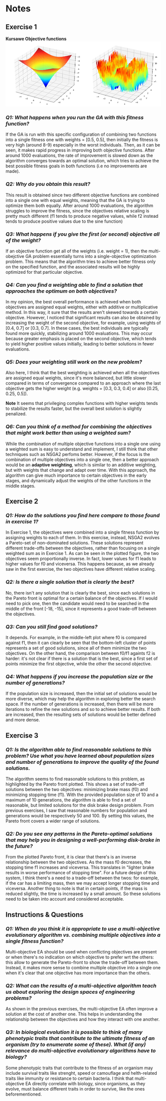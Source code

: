# Notes

## Exercise 1

**Kursawe Objective functions**
![Kursawe Objective Function](./img/img_02/kursawe.png "Kursawe objectives")

### _Q1: What happens when you run the GA with this fitness function?_

If the GA is run with this specific configuration of combining two functions into a single fitness one with weights = [0.5, 0.5], then initially the fitness is very high (around 8-9) especially in the worst individuals. Then, as it can be seen, it makes rapid progress in improving both objective functions. After around 1000 evaluations, the rate of improvement is slowed down as the algorithm converges towards an optimal solution, which tries to achieve the best possible fitness goals in both functions (i.e no improvements are made).

### _Q2: Why do you obtain this result?_

This result is obtained since two different objective functions are combined into a single one with equal weights, meaning that the GA is trying to optimize them both equally. After around 1000 evaluations, the algorithm struggles to improve the fitness, since the objectives relative scaling is pretty much different (f1 tends to produce negative values, while f2 instead tends to produce positive values due to the sine function)

### _Q3: What happens if you give the first (or second) objective all of the weight?_

If an objective function get all of the weights (i.e. weight = 1), then the multi-obejctive GA problem essentially turns into a single-objective optimization problem. This means that the algorithm tries to achieve better fitness only on the specified function, and the associated results will be highly optimized for that particular objective.

### _Q4: Can you find a weighting able to find a solution that approaches the optimum on both objectives?_ 

In my opinion, the best overall performance is achieved when both objectives are assigned equal weights, either with additive or multiplicative method. In this way, it sure that the results aren't skewed towards a certain objective. However, I noticed that significant results can also be obtained by increasing the weight of the second objective, for example, using weights of [0.4, 0.7] or [0.3, 0.7]. In these cases, the best individuals are typically found more quickly, stabilizing around 1000 evaluations. This may occur because greater emphasis is placed on the second objective, which tends to yield higher positive values initially, leading to better solutions in fewer evaluations.

### _Q5: Does your weighting still work on the new problem?_

Also here, I think that the best weighting is achieved when all the objectives are assigned equal weights, since it's more balanced, but little slower compared in terms of convergence compared to an approach where the last objective gets the higher weight (e.g. weights = [0.3, 0.3, 0.4] or also [0.25, 0.25, 0.5]).

**Note** It seems that privileging complex functions with higher weights tends to stabilize the results faster, but the overall best solution is slightly penalized. 

### _Q6: Can you think of a method for combining the objectives that might work better than using a weighted sum?_

While the combination of multiple objective functions into a single one using a weighted sum is easy to understand and implement, I still think that other techniques such as NSGA2 perfoms better. However, if the focus is the combination of multiple objectives into a single one, then a better approach would be an **adaptive weighting**, which is similar to an additive weighting, but with weights that change and adapt over time. With this approach, the algorithm can give much importance to certain objectives in the early stages, and dynamically adjust the weights of the other functions in the middle stages.

## Exercise 2

### _Q1: How do the solutions you find here compare to those found in exercise 1?_

In Exercise 1, the objectives were combined into a single fitness function by assigning weights to each of them. In this exercise, instead, NSGA2 evolves a Pareto-set of non-dominated solutions. These solutions represent different trade-offs between the objectives, rather than focusing on a single weighted sum as in Exercise 1. As can be seen in the plotted figure, the two objectives seem proportionally inverse. In fact, lower values for f1 leads to higher values for f0 and viceversa. This happens because, as we already saw in the first exercise, the two objectives have different relative scaling.

### _Q2: Is there a single solution that is clearly the best?_

No, there isn't any solution that is clearly the best, since each solutions in the Pareto front is optimal for a certain balance of the objectives. If I would need to pick one, then the candidate would need to be searched in the middle of the front [-18, -15], since it represents a good trade-off between the objectives.

### _Q3: Can you still find good solutions?_

It depends. For example, in the middle-left plot where f0 is compared against f1, then it can clearly be seen that the bottom-left cluster of points represents a set of good solutions, since all of them minimize the two objectives. On the other hand, the comparison between f0/f1 againts f2 is harder: it's not clear if there is a solution that is the best, since a first set of points minimize the first objective, while the other the second objective.

### _Q4: What happens if you increase the population size or the number of generations?_

If the population size is increased, then the initial set of solutions would be more diverse, which may help the algorithm in exploring better the search space. If the number of generations is increased, then there will be more iterations to refine the new solutions and so to achieve better results. If both are increased, then the resulting sets of solutions would be better defined and more dense.

## Exercise 3

### _Q1: Is the algorithm able to find reasonable solutions to this problem? Use what you have learned about population sizes and number of generations to improve the quality of the found solutions._

The algorithm seems to find reasonable solutions to this problem, as highlighted by the Pareto front plotted. This shows a set of trade-off solutions between the two objectives: minimizing brake mass (f0) and minimizing stopping time (f1). With the provided population size of 10 and a maximum of 10 generations, the algorithm is able to find a set of reasonable, but limited solutions for the disk brake design problem. From previous exercises, I saw that reasonable numbers for population and generations would be respectively 50 and 100. By setting this values, the Pareto front covers a wider range of solutions.

### _Q2: Do you see any patterns in the Pareto-optimal solutions that may help you in designing a well-performing disk-brake in the future?_

From the plotted Pareto front, it is clear that there's is an inverse relationship between the two objectives. As the mass f0 decreases, the stopping time f1 increases and viceversa. This translates in "lighter brake results in worse performance of stopping time". For a future design of this system, I think there's a need to a trade-off between the twos: for example, if the car has a limiting mass, then we may accept longer stopping time and viceversa. Another thing to note is that in certain points, if the mass is reduced slightly, the time is increased by a small amount. So these solutions need to be taken into account and considered acceptable.

## Instructions & Questions 

### _Q1: When do you think it is appropriate to use a multi-objective evolutionary algorithm vs. combining multiple objectives into a single fitness function?_

Multi-objective EA should be used when conflicting objectives are present or when there's no indication on which objective to prefer wrt the others: this allow to generate the Pareto-front to show the trade-off between them. Instead, it makes more sense to combine multiple objective into a single one when it's clear that one objective has more importance than the others.

### _Q2: What can the results of a multi-objective algorithm teach us about exploring the design spaces of engineering problems?_

As shown in the previous exercises, the multi-objective EA often improve a solution at the cost of another one. This helps in understanding the relationship between the objectives and how they interact with one another.

### _Q3: In biological evolution it is possible to think of many phenotypic traits that contribute to the ultimate fitness of an organism (try to enumerate some of these). What (if any) relevance do multi-objective evolutionary algorithms have to biology?_

Some phenotypic traits that contribute to the fitness of an organism may include survival traits like strenght, speed or camouflage and helth-related traits like immunity or resistance to certain bacteria. I think that multi-objective EA directly correlate with biology, since organisms, as they evolve, must balance different traits in order to survive, like the ones beforementioned.             